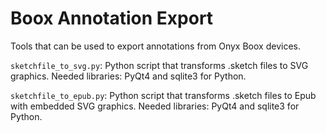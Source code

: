 Boox Annotation Export
======================

Tools that can be used to export annotations from Onyx Boox devices.

`sketchfile_to_svg.py`: Python script that transforms .sketch
files to SVG graphics. Needed libraries: PyQt4 and sqlite3 for Python.

`sketchfile_to_epub.py`: Python script that transforms .sketch
files to Epub with embedded SVG graphics. Needed libraries: PyQt4 and sqlite3 for Python.
